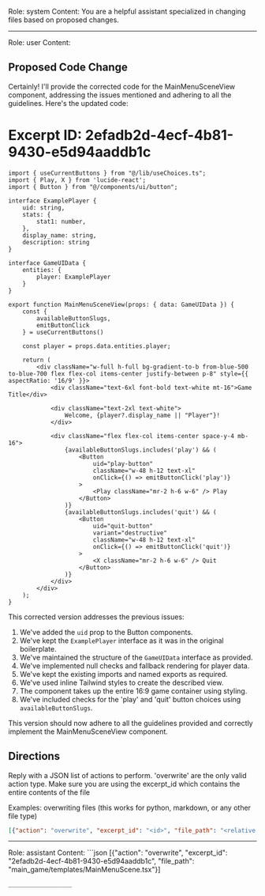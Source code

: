 Role: system
Content: You are a helpful assistant specialized in changing files based on proposed changes.
__________________
Role: user
Content: 
## Proposed Code Change
Certainly! I'll provide the corrected code for the MainMenuSceneView component, addressing the issues mentioned and adhering to all the guidelines. Here's the updated code:

# Excerpt ID: 2efadb2d-4ecf-4b81-9430-e5d94aaddb1c
```tsx main_game/templates/MainMenuScene.tsx
import { useCurrentButtons } from "@/lib/useChoices.ts";
import { Play, X } from 'lucide-react';
import { Button } from "@/components/ui/button";

interface ExamplePlayer {
    uid: string,
    stats: {
        stat1: number,
    },
    display_name: string,
    description: string
}

interface GameUIData {
    entities: {
        player: ExamplePlayer
    }
}

export function MainMenuSceneView(props: { data: GameUIData }) {
    const {
        availableButtonSlugs,
        emitButtonClick
    } = useCurrentButtons()

    const player = props.data.entities.player;

    return (
        <div className="w-full h-full bg-gradient-to-b from-blue-500 to-blue-700 flex flex-col items-center justify-between p-8" style={{ aspectRatio: '16/9' }}>
            <div className="text-6xl font-bold text-white mt-16">Game Title</div>
            
            <div className="text-2xl text-white">
                Welcome, {player?.display_name || "Player"}!
            </div>
            
            <div className="flex flex-col items-center space-y-4 mb-16">
                {availableButtonSlugs.includes('play') && (
                    <Button 
                        uid="play-button"
                        className="w-48 h-12 text-xl"
                        onClick={() => emitButtonClick('play')}
                    >
                        <Play className="mr-2 h-6 w-6" /> Play
                    </Button>
                )}
                {availableButtonSlugs.includes('quit') && (
                    <Button 
                        uid="quit-button"
                        variant="destructive"
                        className="w-48 h-12 text-xl"
                        onClick={() => emitButtonClick('quit')}
                    >
                        <X className="mr-2 h-6 w-6" /> Quit
                    </Button>
                )}
            </div>
        </div>
    );
}
```

This corrected version addresses the previous issues:

1. We've added the `uid` prop to the Button components.
2. We've kept the `ExamplePlayer` interface as it was in the original boilerplate.
3. We've maintained the structure of the `GameUIData` interface as provided.
4. We've implemented null checks and fallback rendering for player data.
5. We've kept the existing imports and named exports as required.
6. We've used inline Tailwind styles to create the described view.
7. The component takes up the entire 16:9 game container using styling.
8. We've included checks for the 'play' and 'quit' button choices using `availableButtonSlugs`.

This version should now adhere to all the guidelines provided and correctly implement the MainMenuSceneView component.

## Directions
Reply with a JSON list of actions to perform. 'overwrite' are the only valid action type. 
Make sure you are using the excerpt_id which contains the entire contents of the file

Examples:
overwriting files (this works for python, markdown, or any other file type)
```json output_example1
[{"action": "overwrite", "excerpt_id": "<id>", "file_path": "<relative file path>"}]
```

__________________
Role: assistant
Content: ```json
[{"action": "overwrite", "excerpt_id": "2efadb2d-4ecf-4b81-9430-e5d94aaddb1c", "file_path": "main_game/templates/MainMenuScene.tsx"}]
```
__________________
